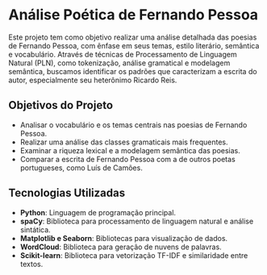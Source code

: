 # Análise Poética de Fernando Pessoa

Este projeto tem como objetivo realizar uma análise detalhada das poesias de Fernando Pessoa, com ênfase em seus temas, estilo literário, semântica e vocabulário. Através de técnicas de Processamento de Linguagem Natural (PLN), como tokenização, análise gramatical e modelagem semântica, buscamos identificar os padrões que caracterizam a escrita do autor, especialmente seu heterônimo Ricardo Reis.

## Objetivos do Projeto

- Analisar o vocabulário e os temas centrais nas poesias de Fernando Pessoa.
- Realizar uma análise das classes gramaticais mais frequentes.
- Examinar a riqueza lexical e a modelagem semântica das poesias.
- Comparar a escrita de Fernando Pessoa com a de outros poetas portugueses, como Luís de Camões.

## Tecnologias Utilizadas

- **Python**: Linguagem de programação principal.
- **spaCy**: Biblioteca para processamento de linguagem natural e análise sintática.
- **Matplotlib e Seaborn**: Bibliotecas para visualização de dados.
- **WordCloud**: Biblioteca para geração de nuvens de palavras.
- **Scikit-learn**: Biblioteca para vetorização TF-IDF e similaridade entre textos.

